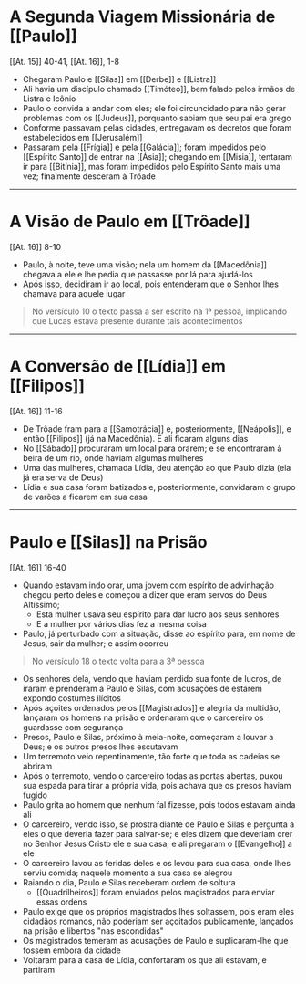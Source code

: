 # A Segunda Viagem Missionária de [[Paulo]]
[[At. 15]] 40-41, [[At. 16]], 1-8
- Chegaram Paulo e [[Silas]] em [[Derbe]] e [[Listra]]
- Ali havia um discípulo chamado [[Timóteo]], bem falado pelos irmãos de Listra e Icônio
- Paulo o convida a andar com eles; ele foi circuncidado para não gerar problemas com os [[Judeus]], porquanto sabiam que seu pai era grego
- Conforme passavam pelas cidades, entregavam os decretos que foram estabelecidos em [[Jerusalém]]
- Passaram pela [[Frígia]] e pela [[Galácia]]; foram impedidos pelo [[Espírito Santo]] de entrar na [[Ásia]]; chegando em [[Misia]], tentaram ir para [[Bitínia]], mas foram impedidos pelo Espírito Santo mais uma vez; finalmente desceram à Trôade
---
# A Visão de Paulo em [[Trôade]]
[[At. 16]] 8-10
- Paulo, à noite, teve uma visão; nela um homem da [[Macedônia]] chegava a ele e lhe pedia que passasse por lá para ajudá-los
- Após isso, decidiram ir ao local, pois entenderam que o Senhor lhes chamava para aquele lugar
> No versículo 10 o texto passa a ser escrito na 1ª pessoa, implicando que Lucas estava presente durante tais acontecimentos
---
# A Conversão de [[Lídia]] em [[Filipos]]
[[At. 16]] 11-16
- De Trôade fram para a [[Samotrácia]] e, posteriormente, [[Neápolis]], e então [[Filipos]] (já na Macedônia). E ali ficaram alguns dias
- No [[Sábado]] procuraram um local para orarem; e se encontraram à beira de um rio, onde haviam algumas mulheres
- Uma das mulheres, chamada Lídia, deu atenção ao que Paulo dizia (ela já era serva de Deus)
- Lídia e sua casa foram batizados e, posteriormente, convidaram o grupo de varões a ficarem em sua casa
---
# Paulo e [[Silas]] na Prisão
[[At. 16]] 16-40
- Quando estavam indo orar, uma jovem com espírito de advinhação chegou perto deles e começou a dizer que eram servos do Deus Altíssimo;
	- Esta mulher usava seu espírito para dar lucro aos seus senhores
	- E a mulher por vários dias fez a mesma coisa
- Paulo, já perturbado com a situação, disse ao espírito para, em nome de Jesus, sair da mulher; e assim ocorreu
> No versículo 18 o texto volta para a 3ª pessoa
- Os senhores dela, vendo que haviam perdido sua fonte de lucros, de iraram e prenderam a Paulo e Silas, com acusações de estarem expondo costumes ilícitos
- Após açoites ordenados pelos [[Magistrados]] e alegria da multidão, lançaram os homens na prisão e ordenaram que o carcereiro os guardasse com segurança
- Presos, Paulo e Silas, próximo à meia-noite, começaram a louvar a Deus; e os outros presos lhes escutavam
- Um terremoto veio repentinamente, tão forte que toda as cadeias se abriram
- Após o terremoto, vendo o carcereiro todas as portas abertas, puxou sua espada para tirar a própria vida, pois achava que os presos haviam fugido
- Paulo grita ao homem que nenhum fal fizesse, pois todos estavam ainda ali
- O carcereiro, vendo isso, se prostra diante de Paulo e Silas e pergunta a eles o que deveria fazer para salvar-se; e eles dizem que deveriam crer no Senhor Jesus Cristo ele e sua casa; e ali pregaram o [[Evangelho]] a ele
- O carcereiro lavou as feridas deles e os levou para sua casa, onde lhes serviu comida; naquele momento a sua casa se alegrou
- Raiando o dia, Paulo e Silas receberam ordem de soltura
	- [[Quadrilheiros]] foram enviados pelos magistrados para enviar essas ordens
- Paulo exige que os próprios magistrados lhes soltassem, pois eram eles cidadãos romanos, não poderiam ser açoitados publicamente, lançados na prisão e libertos "nas escondidas"
- Os magistrados temeram as acusações de Paulo e suplicaram-lhe que fossem embora da cidade
- Voltaram para a casa de Lídia, confortaram os que ali estavam, e partiram